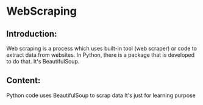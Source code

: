 # WebScraping
## Introduction:
Web scraping is a process which uses built-in tool (web scraper) or code to extract data from websites.
In Python, there is a package that is developed to do that. It's BeautifulSoup.
## Content:
Python code uses BeautifulSoup to scrap data 
It's just for learning purpose


